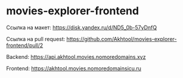 # movies-explorer-frontend

Ссылка на макет: https://disk.yandex.ru/d/ND5_0b-57yDnfQ

Ссылка на pull request: https://github.com/Akhtool/movies-explorer-frontend/pull/2

Backend: https://api.akhtool.movies.nomoredomains.xyz

Frontend: https://akhtool.movies.nomoredomainsicu.ru